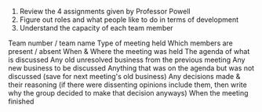1. Review the 4 assignments given by Professor Powell
2. Figure out roles and what people like to do in terms of development
3. Understand the capacity of each team member

Team number / team name
Type of meeting held
Which members are present / absent
When & Where the meeting was held
The agenda of what is discussed
Any old unresolved business from the previous meeting
Any new business to be discussed
Anything that was on the agenda but was not discussed (save for next meeting's old business)
Any decisions made & their reasoning (if there were dissenting opinions include them, then write why the group decided to make that decision anyways)
When the meeting finished
